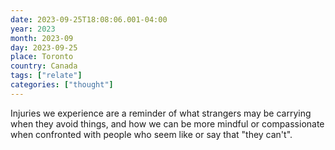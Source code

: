 ```yaml
---
date: 2023-09-25T18:08:06.001-04:00
year: 2023
month: 2023-09
day: 2023-09-25
place: Toronto
country: Canada
tags: ["relate"]
categories: ["thought"]
---
```

Injuries we experience are a reminder of what strangers may be carrying when they avoid things, and how we can be more mindful or compassionate when confronted with people who seem like or say that "they can't".
